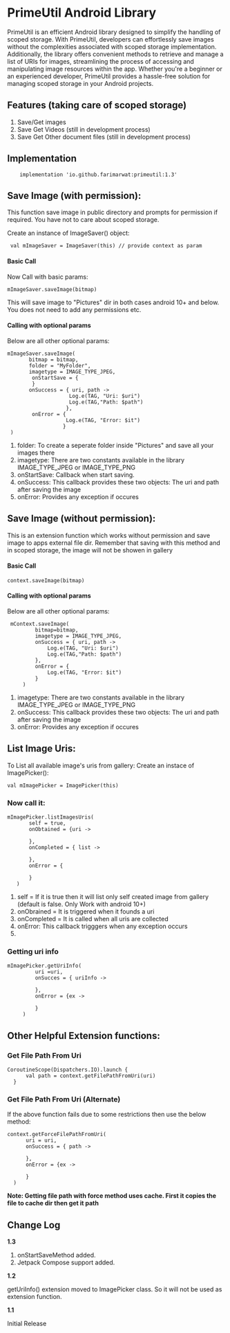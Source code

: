 # PrimeUtil Android Library
PrimeUtil is an efficient Android library designed to simplify the handling of scoped storage. With PrimeUtil, developers can effortlessly save images without the complexities associated with scoped storage implementation. Additionally, the library offers convenient methods to retrieve and manage a list of URIs for images, streamlining the process of accessing and manipulating image resources within the app. Whether you're a beginner or an experienced developer, PrimeUtil provides a hassle-free solution for managing scoped storage in your Android projects.

## Features (taking care of scoped storage)
1. Save/Get images 
2. Save Get Videos (still in development process)
3. Save Get Other document files (still in development process)

## Implementation
```
    implementation 'io.github.farimarwat:primeutil:1.3'
```

## Save Image (with permission):
This function save image in  public directory and prompts for permission if required. You have not to care about scoped storage.

Create an instance of ImageSaver() object:
```
 val mImageSaver = ImageSaver(this) // provide context as param
```
#### Basic Call
Now Call with basic params:
```
mImageSaver.saveImage(bitmap)
```
This will save image to "Pictures" dir in both cases android 10+ and below. You does not need to add any permissions etc.

#### Calling with optional params
Below are all other optional params:
```
mImageSaver.saveImage(
       bitmap = bitmap,
       folder = "MyFolder",
       imagetype = IMAGE_TYPE_JPEG,
        onStartSave = {
        }
       onSuccess = { uri, path ->
                    Log.e(TAG, "Uri: $uri")
                    Log.e(TAG,"Path: $path")
                   },
        onError = {
                   Log.e(TAG, "Error: $it")
                  }
 )
```
1. folder: To create a seperate folder inside "Pictures" and save all your images there
2. imagetype: There are two constants available in the library IMAGE_TYPE_JPEG or IMAGE_TYPE_PNG
3. onStartSave: Callback when start saving.
4. onSuccess: This callback provides these two objects: The uri and path after saving the image
5. onError: Provides any exception if occures

## Save Image (without permission):
This is an extension function which works without permission and save image to apps external file dir.
Remember that saving with this method and in scoped storage, the image will not be showen in gallery
#### Basic Call
```
context.saveImage(bitmap)
```

#### Calling with optional params
Below are all other optional params:
```
 mContext.saveImage(
         bitmap=bitmap,
         imagetype = IMAGE_TYPE_JPEG,
         onSuccess = { uri, path ->
             Log.e(TAG, "Uri: $uri")
             Log.e(TAG,"Path: $path")
         },
         onError = {
             Log.e(TAG, "Error: $it")
         }
     )
```
1. imagetype: There are two constants available in the library IMAGE_TYPE_JPEG or IMAGE_TYPE_PNG
2. onSuccess: This callback provides these two objects: The uri and path after saving the image
3. onError: Provides any exception if occures

## List Image Uris:
To List all available image's uris from gallery:
Create an instace of ImagePicker():
```
val mImagePicker = ImagePicker(this)
```
### Now call it:
```
mImagePicker.listImagesUris(
       self = true,
       onObtained = {uri ->

       },
       onCompleted = { list ->

       },
       onError = {

       }
   )
```
1. self = If it is true then it will list only self created image from gallery (default is false. Only Work with android 10+)
2. onObrained = It is triggered when it founds a uri
3. onCompleted = It is called when all uris are collected
4. onError: This callback trigggers when any exception occurs
5. 
### Getting uri info
```
mImagePicker.getUriInfo(
         uri =uri,
         onSucces = { uriInfo ->
         
         },
         onError = {ex ->

         }
     )
```

## Other Helpful Extension functions:
### Get File Path From Uri
``` 
CoroutineScope(Dispatchers.IO).launch {
      val path = context.getFilePathFromUri(uri)
  }
```
### Get File Path From Uri (Alternate)
If the above function fails due to some restrictions then use the below method:
```
context.getForceFilePathFromUri(
      uri = uri,
      onSuccess = { path ->

      },
      onError = {ex ->

      }
  )
```
**Note: Getting file path with force method uses cache. First it copies the file to cache dir then get it path**



## Change Log
**1.3**

1. onStartSaveMethod added.
2. Jetpack Compose support added.

**1.2**

getUriInfo() extension moved to ImagePicker class. So it will not be used as extension function.

**1.1**

Initial Release

  
